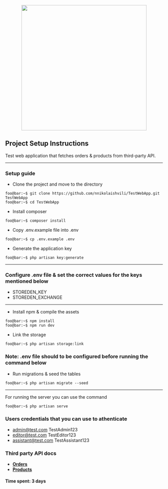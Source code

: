 <p align="center"><a href="https://laravel.com" target="_blank"><img src="https://raw.githubusercontent.com/laravel/art/master/logo-lockup/5%20SVG/2%20CMYK/1%20Full%20Color/laravel-logolockup-cmyk-red.svg" width="400"></a></p>

## Project Setup Instructions

Test web application that fetches orders & products from third-party API.

---

### Setup guide
- Clone the project and move to the directory
```console
foo@bar:~$ git clone https://github.com/nnikolaishvili/TestWebApp.git TestWebApp
foo@bar:~$ cd TestWebApp
```
- Install composer
```console
foo@bar:~$ composer install
```
- Copy .env.example file into .env
```console
foo@bar:~$ cp .env.example .env
```
- Generate the application key
```console
foo@bar:~$ php artisan key:generate
```
---
### Configure .env file & set the correct values for the keys mentioned below
- STOREDEN_KEY
- STOREDEN_EXCHANGE
---
- Install npm & compile the assets
```console
foo@bar:~$ npm install
foo@bar:~$ npm run dev
```
- Link the storage
```console
foo@bar:~$ php artisan storage:link
```
### Note: .env file should to be configured before running the command below
- Run migrations & seed the tables
```console
foo@bar:~$ php artisan migrate --seed
```

---

For running the server you can use the command
```console
foo@bar:~$ php artisan serve
```
### Users credentials that you can use to athenticate
- admin@test.com TestAdmin123
- editor@test.com TestEditor123
- assistant@test.com TestAssistant123


### Third party API docs

- **[Orders](https://developers.storeden.com/docs/orders)**
- **[Products](https://developers.storeden.com/docs/products)**

#### Time spent: 3 days
